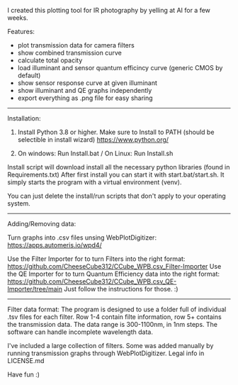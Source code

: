 I created this plotting tool for IR photography by yelling at AI for a few weeks.

Features:
- plot transmission data for camera filters
- show combined transmission curve
- calculate total opacity
- load illuminant and sensor quantum efficincy curve (generic CMOS by default)
- show sensor response curve at given illuminant
- show illuminant and QE graphs independently
- export everything as .png file for easy sharing


_______________________________________________________________

Installation:

1) Install Python 3.8 or higher. Make sure to Install to PATH (should be selectible in install wizard) https://www.python.org/

2) On windows: Run Install.bat / On Linux: Run Install.sh

Install script will download install all the necessary python libraries (found in Requirements.txt)
After first install you can start it with start.bat/start.sh. It simply starts the program with a virtual environment (venv).

You can just delete the install/run scripts that don't apply to your operating system. 
______________________________________________________________

Adding/Removing data:

Turn graphs into .csv files unsing WebPlotDigitizer: https://apps.automeris.io/wpd4/

Use the Filter Importer for to turn Filters into the right format: https://github.com/CheeseCube312/CCube_WPB.csv_Filter-Importer
Use the QE Importer for to turn Quantum Efficiency data into the right format: https://github.com/CheeseCube312/CCube_WPB.csv_QE-Importer/tree/main
Just follow the instructions for those. :)

______________________________________________________________
Filter data format:
The program is designed to use a folder full of individual .tsv files for each filter. Row 1-4 contain filte information, row 5+ contains the transmission data. The data range is 300-1100nm, in 1nm steps. The software can handle incomplete wavelength data.

I've included a large collection of filters. Some was added manually by running transmission graphs through WebPlotDigitizer. Legal info in LICENSE.md

Have fun :) 
